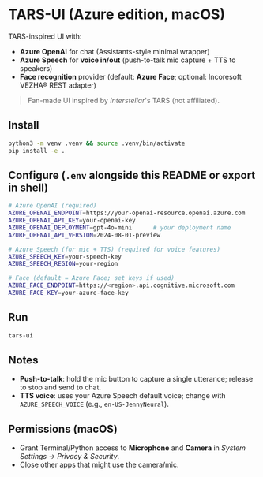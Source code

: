 # TARS-UI (Azure edition, macOS)

TARS-inspired UI with:
- **Azure OpenAI** for chat (Assistants-style minimal wrapper)
- **Azure Speech** for **voice in/out** (push-to-talk mic capture + TTS to speakers)
- **Face recognition** provider (default: **Azure Face**; optional: Incoresoft VEZHA® REST adapter)

> Fan-made UI inspired by *Interstellar*'s TARS (not affiliated).

## Install
```bash
python3 -m venv .venv && source .venv/bin/activate
pip install -e .
```

## Configure (`.env` alongside this README or export in shell)
```bash
# Azure OpenAI (required)
AZURE_OPENAI_ENDPOINT=https://your-openai-resource.openai.azure.com
AZURE_OPENAI_API_KEY=your-openai-key
AZURE_OPENAI_DEPLOYMENT=gpt-4o-mini      # your deployment name
AZURE_OPENAI_API_VERSION=2024-08-01-preview

# Azure Speech (for mic + TTS) (required for voice features)
AZURE_SPEECH_KEY=your-speech-key
AZURE_SPEECH_REGION=your-region

# Face (default = Azure Face; set keys if used)
AZURE_FACE_ENDPOINT=https://<region>.api.cognitive.microsoft.com
AZURE_FACE_KEY=your-azure-face-key
```

## Run
```bash
tars-ui
```

## Notes
- **Push-to-talk**: hold the mic button to capture a single utterance; release to stop and send to chat.
- **TTS voice**: uses your Azure Speech default voice; change with `AZURE_SPEECH_VOICE` (e.g., `en-US-JennyNeural`).

## Permissions (macOS)
- Grant Terminal/Python access to **Microphone** and **Camera** in *System Settings → Privacy & Security*.
- Close other apps that might use the camera/mic.